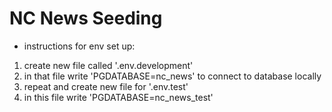 # NC News Seeding

- instructions for env set up: 
1. create new file called '.env.development'
2. in that file write 'PGDATABASE=nc_news' to connect to database locally 
3. repeat and create new file for '.env.test'
4. in this file write 'PGDATABASE=nc_news_test'
